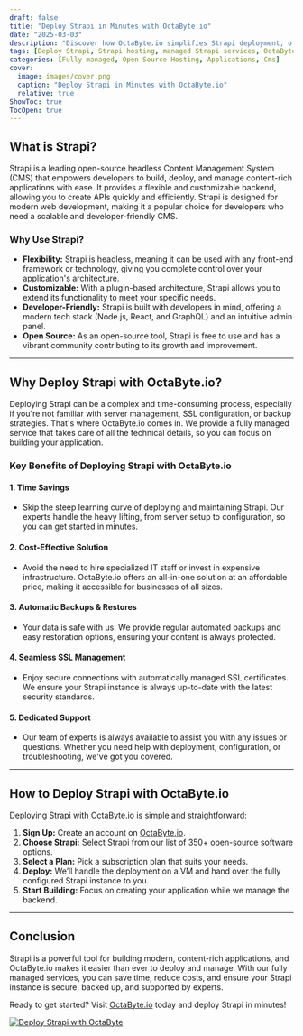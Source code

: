 ```yaml
---
draft: false
title: "Deploy Strapi in Minutes with OctaByte.io"
date: "2025-03-03"
description: "Discover how OctaByte.io simplifies Strapi deployment, offering a fully managed solution that saves time, reduces costs, and ensures seamless SSL management, automatic backups, and expert support. Deploy Strapi effortlessly and focus on building your application."
tags: [Deploy Strapi, Strapi hosting, managed Strapi services, OctaByte, Strapi deployment, open-source CMS, managed open-source software, Strapi benefits, Strapi SSL management, Strapi backups, Strapi support]
categories: [Fully managed, Open Source Hosting, Applications, Cms]
cover:
  image: images/cover.png
  caption: "Deploy Strapi in Minutes with OctaByte.io"
  relative: true
ShowToc: true
TocOpen: true
---
```



## What is Strapi?

Strapi is a leading open-source headless Content Management System (CMS) that empowers developers to build, deploy, and manage content-rich applications with ease. It provides a flexible and customizable backend, allowing you to create APIs quickly and efficiently. Strapi is designed for modern web development, making it a popular choice for developers who need a scalable and developer-friendly CMS.

### Why Use Strapi?

- **Flexibility:** Strapi is headless, meaning it can be used with any front-end framework or technology, giving you complete control over your application's architecture.
- **Customizable:** With a plugin-based architecture, Strapi allows you to extend its functionality to meet your specific needs.
- **Developer-Friendly:** Strapi is built with developers in mind, offering a modern tech stack (Node.js, React, and GraphQL) and an intuitive admin panel.
- **Open Source:** As an open-source tool, Strapi is free to use and has a vibrant community contributing to its growth and improvement.

---

## Why Deploy Strapi with OctaByte.io?

Deploying Strapi can be a complex and time-consuming process, especially if you're not familiar with server management, SSL configuration, or backup strategies. That's where OctaByte.io comes in. We provide a fully managed service that takes care of all the technical details, so you can focus on building your application.

### Key Benefits of Deploying Strapi with OctaByte.io

#### 1. **Time Savings**
   - Skip the steep learning curve of deploying and maintaining Strapi. Our experts handle the heavy lifting, from server setup to configuration, so you can get started in minutes.

#### 2. **Cost-Effective Solution**
   - Avoid the need to hire specialized IT staff or invest in expensive infrastructure. OctaByte.io offers an all-in-one solution at an affordable price, making it accessible for businesses of all sizes.

#### 3. **Automatic Backups & Restores**
   - Your data is safe with us. We provide regular automated backups and easy restoration options, ensuring your content is always protected.

#### 4. **Seamless SSL Management**
   - Enjoy secure connections with automatically managed SSL certificates. We ensure your Strapi instance is always up-to-date with the latest security standards.

#### 5. **Dedicated Support**
   - Our team of experts is always available to assist you with any issues or questions. Whether you need help with deployment, configuration, or troubleshooting, we've got you covered.

---

## How to Deploy Strapi with OctaByte.io

Deploying Strapi with OctaByte.io is simple and straightforward:

1. **Sign Up:** Create an account on [OctaByte.io](https://octabyte.io).
2. **Choose Strapi:** Select Strapi from our list of 350+ open-source software options.
3. **Select a Plan:** Pick a subscription plan that suits your needs.
4. **Deploy:** We’ll handle the deployment on a VM and hand over the fully configured Strapi instance to you.
5. **Start Building:** Focus on creating your application while we manage the backend.

---

## Conclusion

Strapi is a powerful tool for building modern, content-rich applications, and OctaByte.io makes it easier than ever to deploy and manage. With our fully managed services, you can save time, reduce costs, and ensure your Strapi instance is secure, backed up, and supported by experts. 

Ready to get started? Visit [OctaByte.io](https://octabyte.io) today and deploy Strapi in minutes!

[![Deploy Strapi with OctaByte](/images/deploy-on-octabyte.png)](https://octabyte.io/fully-managed-open-source-services/applications/cms/strapi)